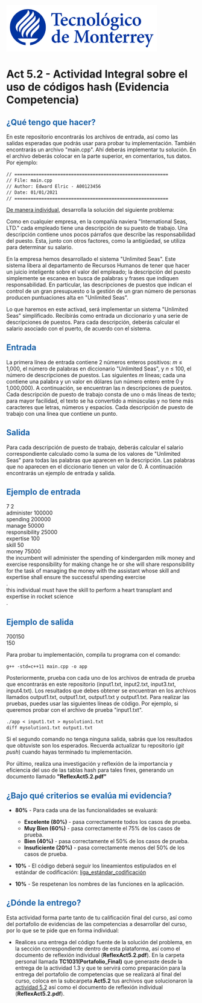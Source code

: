 ![Tec de Monterrey](images/logotecmty.png)
# Act 5.2 - Actividad Integral sobre el uso de códigos hash (Evidencia Competencia)

## <span style="color: rgb(26, 99, 169);">¿Qué tengo que hacer?</span>
En este repositorio encontrarás los archivos de entrada, así como las salidas esperadas que podrás usar para probar tu implementación. También encontrarás un archivo "main.cpp". Ahí deberás implementar tu solución. En el archivo deberás colocar en la parte superior, en comentarios, tus datos. Por ejemplo:
```
// =========================================================
// File: main.cpp
// Author: Edward Elric - A00123456
// Date: 01/01/2021
// =========================================================
```
<span style="text-decoration: underline;">De manera individual</span>, desarrolla la solución del siguiente problema:

Como en cualquier empresa, en la compañía naviera "International Seas, LTD." cada empleado tiene una descripción de su puesto de trabajo. Una descripción contiene unos pocos párrafos que describe las responsabilidad del puesto. Esta, junto con otros factores, como la antigüedad, se utiliza para determinar su salario.

En la empresa hemos desarrollado el sistema "Unlimited Seas". Este sistema libera al departamento de Recursos Humanos de tener que hacer un juicio inteligente sobre el valor del empleado; la descripción del puesto simplemente se escanea en busca de palabras y frases que indiquen responsabilidad. En particular, las descripciones de puestos que indican el control de un gran presupuesto o la gestión de un gran número de personas producen puntuaciones alta en "Unlimited Seas".

Lo que haremos en este activad, será implementar un sistema "Unlimited Seas" simplificado. Recibirás como entrada un diccionario y una serie de descripciones de puestos. Para cada descripción, deberás calcular el salario asociado con el puerto, de acuerdo con el sistema.

## <span style="color: rgb(26, 99, 169);">**Entrada**</span>
La primera línea de entrada contiene 2 números enteros positivos: *m* ≤ 1,000, el número de palabras en diccionario "Unlimited Seas", y *n* ≤ 100, el número de descripciones de puestos. Las siguientes *m* líneas; cada una contiene una palabra y un valor en dólares (un número entero entre 0 y 1,000,000). A continuación, se encuentran las n descripciones de puestos. Cada descripción de puesto de trabajo consta de uno o más líneas de texto; para mayor facilidad, el texto se ha convertido a minúsculas y no tiene más caracteres que letras, números y espacios. Cada descripción de puesto de trabajo con una línea que contiene un punto.

## <span style="color: rgb(26, 99, 169);">**Salida**</span>
Para cada descripción de puesto de trabajo, deberás calcular el salario correspondiente calculado como la suma de los valores de "Unlimited Seas" para todas las palabras que aparecen en la descripción. Las palabras que no aparecen en el diccionario tienen un valor de 0. A continuación encontrarás un ejemplo de entrada y salida.

## <span style="color: rgb(26, 99, 169);">**Ejemplo de entrada**</span>
7 2 <br>
administer 100000 <br>
spending 200000 <br>
manage 50000 <br>
responsibility 25000 <br>
expertise 100 <br>
skill 50 <br>
money 75000 <br>
the incumbent will administer the spending of kindergarden milk money
and exercise responsibility for making change he or she will share
responsibility for the task of managing the money with the assistant
whose skill and expertise shall ensure the successful spending exercise <br>
. <br>
this individual must have the skill to perform a heart transplant and
expertise in rocket science <br>
. <br>

## <span style="color: rgb(26, 99, 169);">**Ejemplo de salida**</span>
700150 <br>
150 <br>

Para probar tu implementación, compila tu programa con el comando:
```
g++ -std=c++11 main.cpp -o app
```
Posteriormente, prueba con cada uno de los archivos de entrada de prueba que encontrarás en este repositorio (input1.txt, input2.txt, input3.txt, input4.txt). Los resultados que debes obtener se encuentran en los archivos llamados output1.txt, output1.txt, output1.txt y output1.txt. Para realizar las pruebas, puedes usar las siguientes líneas de código. Por ejemplo, si queremos probar con el archivo de prueba "input1.txt".
```
./app < input1.txt > mysolution1.txt
diff mysolution1.txt output1.txt
```
Si el segundo comando no tenga ninguna salida, sabrás que los resultados que obtuviste son los esperados. Recuerda actualizar tu repositorio (*git push*) cuando hayas terminado tu implementación.

Por último, realiza una investigación y reflexión de la importancia y eficiencia del uso de las tablas hash para tales fines,  generando un documento llamado **"ReflexAct5.2.pdf"**

## <span style="color: rgb(26, 99, 169);">**¿Bajo qué criterios se evalúa mi evidencia?**</span>

- **80%** - Para cada una de las funcionalidades se evaluará:

    - **Excelente (80%)** - pasa correctamente todos los casos de prueba.
    - **Muy Bien (60%)** - pasa correctamente el 75% de los casos de prueba.
    - **Bien (40%)** - pasa correctamente el 50% de los casos de prueba.
    - **Insuficiente (20%)** - pasa correctamente menos del 50% de los casos de prueba.


- **10%** - El código deberá seguir los lineamientos estipulados en el estándar de codificación: <span class="instructure_file_holder link_holder">[liga_estándar_codificación](estandar.pdf)</span>
- **10%** - Se respetenan los nombres de las funciones en la aplicación.

## <span style="color: rgb(26, 99, 169);">**¿Dónde la entrego?**</span>
Esta actividad forma parte tanto de tu calificación final del curso, así como del portafolio de evidencias de las competencias a desarrollar del curso, por lo que se te pide que en forma individual:
* Realices una entrega del código fuente de la solución del problema, en la sección correspondiente dentro de esta plataforma, así como el documento de reflexión individual (**ReflexAct5.2.pdf**).
En la carpeta personal llamada **TC1031(Portafolio_Final)** que generaste desde la entrega de la actividad 1.3 y que te servirá como preparación para la entrega del portafolio de competencias que se realizará al final del curso, coloca en la subcarpeta **Act5.2** tus archivos que solucionaron la <span style="text-decoration: underline;">actividad 5.2</span> así como el documento de reflexión individual (**ReflexAct5.2.pdf**).
